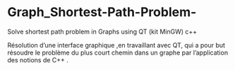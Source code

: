 # Graph_Shortest-Path-Problem-
Solve shortest path problem in Graphs using QT (kit MinGW) c++ 

Résolution d’une interface graphique ,en travaillant avec QT, qui a pour but résoudre le problème du plus court chemin dans un graphe par l’application des notions de C++ .
